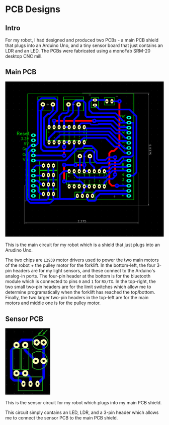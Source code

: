 # PCB Designs

## Intro
For my robot, I had designed and produced two PCBs - a main PCB shield that plugs into an Arduino Uno, and a tiny sensor board that just contains an LDR and an LED. The PCBs were fabricated using a monoFab SRM-20 desktop CNC mill.

## Main PCB
![Shield Layout](images/shield_layout.png "Shield Layout")

This is the main circuit for my robot which is a shield that just plugs into an Arudino Uno.  

The two chips are `L293D` motor drivers used to power the two main motors of the robot + the pulley motor for the forklift. In the bottom-left, the four 3-pin headers are for my light sensors, and these connect to the Arduino's analog-in ports. The four-pin header at the bottom is for the bluetooth module which is connected to pins `0` and `1` for `RX/TX`. In the top-right, the two small two-pin headers are for the limit switches which allow me to determine programatically when the forklift has reached the top/bottom. Finally, the two larger two-pin headers in the top-left are for the main motors and middle one is for the pulley motor.

## Sensor PCB
![Sensor Layout](images/sensor_layout.jpg "Sensor Layout")

This is the sensor circuit for my robot which plugs into my main PCB shield.

This circuit simply contains an LED, LDR, and a 3-pin header which allows me to connect the sensor PCB to the main PCB shield.